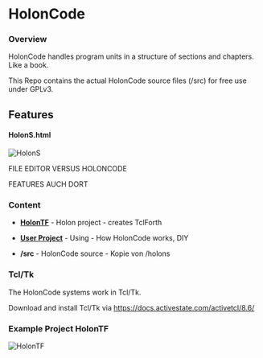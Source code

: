 # HolonCode

### Overview

HolonCode handles program units in a structure of sections and chapters. 
Like a book. 

This Repo contains the actual HolonCode source files (/src) for free use under GPLv3.



## Features

####  HolonS.html

![HolonS](https://www.holonforth.com/images/holontest.png)

FILE EDITOR       VERSUS    HOLONCODE   



FEATURES AUCH DORT







### Content

- **[HolonTF](https://github.com/wejgaard/HolonCode/tree/master/HolonTF)** - Holon project - creates TclForth

- **[User Project](https://github.com/wejgaard/HolonCode/tree/master/Project)** - Using - How HolonCode works, DIY 

- **/src** - HolonCode source -  Kopie von /holons



### Tcl/Tk

The HolonCode systems work  in Tcl/Tk.

Download and install Tcl/Tk via https://docs.activestate.com/activetcl/8.6/



### Example Project HolonTF

![HolonTF](https://www.holonforth.com/images/holontf2.png)









